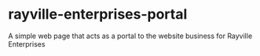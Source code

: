 # rayville-enterprises-portal
A simple web page that acts as a portal to the website business for Rayville Enterprises
